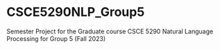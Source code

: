 # CSCE5290NLP_Group5
Semester Project for the Graduate course CSCE 5290 Natural Language Processing for Group 5 (Fall 2023)
